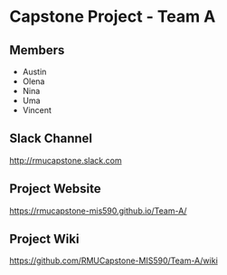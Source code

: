 # Capstone Project -  Team A

## Members
- Austin
- Olena
- Nina
- Uma
- Vincent


## Slack Channel
http://rmucapstone.slack.com

## Project Website
https://rmucapstone-mis590.github.io/Team-A/

## Project Wiki
https://github.com/RMUCapstone-MIS590/Team-A/wiki
